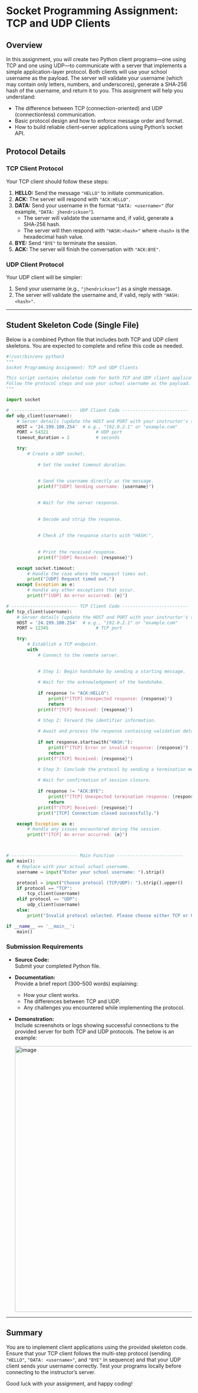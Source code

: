 

# Socket Programming Assignment: TCP and UDP Clients

## Overview

In this assignment, you will create two Python client programs—one using TCP and one using UDP—to communicate with a server that implements a simple application-layer protocol. Both clients will use your school username as the payload. The server will validate your username (which may contain only letters, numbers, and underscores), generate a SHA‑256 hash of the username, and return it to you. This assignment will help you understand:

- The difference between TCP (connection-oriented) and UDP (connectionless) communication.
- Basic protocol design and how to enforce message order and format.
- How to build reliable client–server applications using Python’s socket API.

## Protocol Details

### TCP Client Protocol

Your TCP client should follow these steps:
1. **HELLO:** Send the message `"HELLO"` to initiate communication.
2. **ACK:** The server will respond with `"ACK:HELLO"`.
3. **DATA:** Send your username in the format `"DATA: <username>"` (for example, `"DATA: jhendrickson"`).
   - The server will validate the username and, if valid, generate a SHA‑256 hash.
   - The server will then respond with `"HASH:<hash>"` where `<hash>` is the hexadecimal hash value.
4. **BYE:** Send `"BYE"` to terminate the session.
5. **ACK:** The server will finish the conversation with `"ACK:BYE"`.

### UDP Client Protocol

Your UDP client will be simpler:
1. Send your username (e.g., `"jhendrickson"`) as a single message.
2. The server will validate the username and, if valid, reply with `"HASH:<hash>"`.

---

## Student Skeleton Code (Single File)

Below is a combined Python file that includes both TCP and UDP client skeletons. You are expected to complete and refine this code as needed.

```python
#!/usr/bin/env python3
"""
Socket Programming Assignment: TCP and UDP Clients

This script contains skeleton code for both TCP and UDP client applications.
Follow the protocol steps and use your school username as the payload.
"""

import socket

# ------------------------- UDP Client Code -------------------------
def udp_client(username):
    # Server details (update the HOST and PORT with your instructor's server info)
    HOST = '24.199.100.254'  # e.g., "192.0.2.1" or "example.com"
    PORT = 54321                  # UDP port
    timeout_duration = 2          # seconds

    try:
        # Create a UDP socket.
        
            # Set the socket timeout duration.
            
            
            # Send the username directly as the message.
            print(f"[UDP] Sending username: {username}")
            

            # Wait for the server response.
            
            
            # Decode and strip the response.
            
            
            # Check if the response starts with "HASH:".
            
            
            # Print the received response.
            print(f"[UDP] Received: {response}")

    except socket.timeout:
        # Handle the case where the request times out.
        print("[UDP] Request timed out.")
    except Exception as e:
        # Handle any other exceptions that occur.
        print(f"[UDP] An error occurred: {e}")

# ------------------------- TCP Client Code -------------------------
def tcp_client(username):
    # Server details (update the HOST and PORT with your instructor's server info)
    HOST = '24.199.100.254'  # e.g., "192.0.2.1" or "example.com"
    PORT = 12345                  # TCP port

    try:
        # Establish a TCP endpoint.
        with 
            # Connect to the remote server.
            

            # Step 1: Begin handshake by sending a starting message.
            
            # Wait for the acknowledgement of the handshake.
            
            if response != "ACK:HELLO":
                print(f"[TCP] Unexpected response: {response}")
                return
            print(f"[TCP] Received: {response}")

            # Step 2: Forward the identifier information.
            
            # Await and process the response containing validation details.
            
            if not response.startswith("HASH:"):
                print(f"[TCP] Error or invalid response: {response}")
                return
            print(f"[TCP] Received: {response}")

            # Step 3: Conclude the protocol by sending a termination message.
            
            # Wait for confirmation of session closure.
            
            if response != "ACK:BYE":
                print(f"[TCP] Unexpected termination response: {response}")
                return
            print(f"[TCP] Received: {response}")
            print("[TCP] Connection closed successfully.")

    except Exception as e:
        # Handle any issues encountered during the session.
        print(f"[TCP] An error occurred: {e}")



# ------------------------- Main Function -------------------------
def main():
    # Replace with your actual school username.
    username = input("Enter your school username: ").strip()

    protocol = input("Choose protocol (TCP/UDP): ").strip().upper()
    if protocol == "TCP":
        tcp_client(username)
    elif protocol == "UDP":
        udp_client(username)
    else:
        print("Invalid protocol selected. Please choose either TCP or UDP.")

if __name__ == '__main__':
    main()

```

### Submission Requirements

- **Source Code:**  
  Submit your completed Python file.
  
- **Documentation:**  
  Provide a brief report (300–500 words) explaining:
  - How your client works.
  - The differences between TCP and UDP.
  - Any challenges you encountered while implementing the protocol.
  
- **Demonstration:**  
  Include screenshots or logs showing successful connections to the provided server for both TCP and UDP protocols.  The below is an example:

  <img width="722" alt="image" src="https://github.com/user-attachments/assets/fb870ebe-374f-4b00-85b7-6b08be52efc7" />


---

## Summary
 
You are to implement client applications using the provided skeleton code. Ensure that your TCP client follows the multi-step protocol (sending `"HELLO"`, `"DATA: <username>"`, and `"BYE"` in sequence) and that your UDP client sends your username correctly. Test your programs locally before connecting to the instructor’s server.


Good luck with your assignment, and happy coding!

